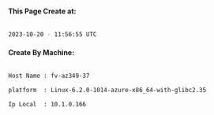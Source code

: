 
   
#### This Page Create at:

```bash

2023-10-20 - 11:56:55 UTC

```

#### Create By Machine:

```bash

Host Name : fv-az349-37

platform  : Linux-6.2.0-1014-azure-x86_64-with-glibc2.35

Ip Local  : 10.1.0.166

```

